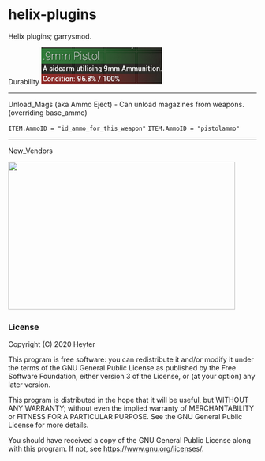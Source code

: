 # helix-plugins
Helix plugins; garrysmod.

Durability
![Image of Yaktocat](https://github.com/Heyter/helix-plugins/blob/master/durability_img.png?raw=true)

------------

Unload_Mags (aka Ammo Eject) - Can unload magazines from weapons. (overriding base_ammo) 

`ITEM.AmmoID = "id_ammo_for_this_weapon"`
`ITEM.AmmoID = "pistolammo"`

------------

New_Vendors

<p>
  <img width="460" height="300" src="https://i.imgur.com/fXeN6BC.png">
</p>



### License

Copyright (C) 2020 Heyter

This program is free software: you can redistribute it and/or modify
it under the terms of the GNU General Public License as published by
the Free Software Foundation, either version 3 of the License, or
(at your option) any later version.

This program is distributed in the hope that it will be useful,
but WITHOUT ANY WARRANTY; without even the implied warranty of
MERCHANTABILITY or FITNESS FOR A PARTICULAR PURPOSE.  See the
GNU General Public License for more details.

You should have received a copy of the GNU General Public License
along with this program.  If not, see <https://www.gnu.org/licenses/>.
